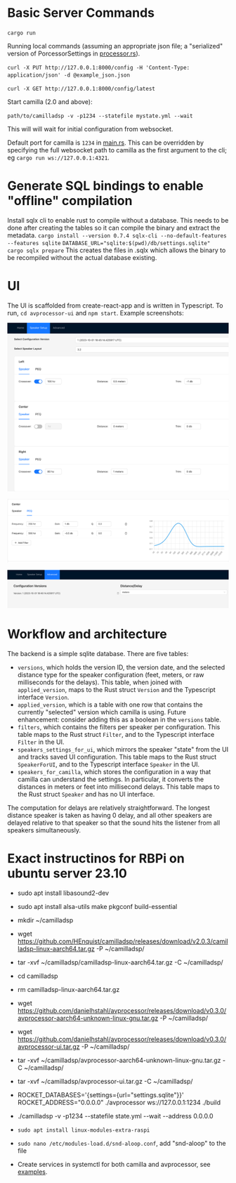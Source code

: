 # Basic Server Commands

`cargo run`

Running local commands (assuming an appropriate json file; a "serialized" version of PorcessorSettings in [processor.rs](./src/processor.rs)).

`curl -X PUT http://127.0.0.1:8000/config -H 'Content-Type: application/json' -d @example_json.json`

`curl -X GET http://127.0.0.1:8000/config/latest`


Start camilla (2.0 and above):

`path/to/camilladsp -v -p1234 --statefile mystate.yml --wait`

This will will wait for initial configuration from websocket.

Default port for camilla is `1234` in [main.rs](./src/main.rs).  This can be overridden by specifying the full websocket path to camilla as the first argument to the cli; eg `cargo run ws://127.0.0.1:4321`.    


# Generate SQL bindings to enable "offline" compilation

Install sqlx cli to enable rust to compile without a database.  This needs to be done after creating the tables so it can compile the binary and extract the metadata.
`cargo install --version 0.7.4 sqlx-cli --no-default-features --features sqlite`
`DATABASE_URL="sqlite:$(pwd)/db/settings.sqlite" cargo sqlx prepare`
This creates the files in .sqlx which allows the binary to be recompiled without the actual database existing.

# UI

The UI is scaffolded from create-react-app and is written in Typescript.  To run, `cd avprocessor-ui` and `npm start`.  Example screenshots:

![Screenshot of a Speaker Page](./images/speaker.png)

![Screenshot of a PEQ Page](./images/peq.png)

![Screenshot of a Advanced Page](./images/advanced.png)

# Workflow and architecture

The backend is a simple sqlite database.  There are five tables:
* `versions`, which holds the version ID, the version date, and the selected distance type for the speaker configuration (feet, meters, or raw milliseconds for the delays).  This table, when joined with `applied_version`, maps to the Rust struct `Version` and the Typescript interface `Version`.
* `applied_version`, which is a table with one row that contains the currently "selected" version which camilla is using.  Future enhancement: consider adding this as a boolean in the `versions` table.
* `filters`, which contains the filters per speaker per configuration.  This table maps to the Rust struct `Filter`, and to the Typescript interface `Filter` in the UI.  
* `speakers_settings_for_ui`, which mirrors the speaker "state" from the UI and tracks saved UI configuration.  This table maps to the Rust struct `SpeakerForUI`, and to the Typescript interface `Speaker` in the UI.
* `speakers_for_camilla`, which stores the configuration in a way that camilla can understand the settings.  In particular, it converts the distances in meters or feet into millisecond delays.  This table maps to the Rust struct `Speaker` and has no UI interface.

The computation for delays are relatively straightforward.  The longest distance speaker is taken as having 0 delay, and all other speakers are delayed relative to that speaker so that the sound hits the listener from all speakers simultaneously. 

# Exact instructinos for RBPi on ubuntu server 23.10

* sudo apt install libasound2-dev
* sudo apt install alsa-utils make pkgconf build-essential
* mkdir ~/camilladsp
* wget https://github.com/HEnquist/camilladsp/releases/download/v2.0.3/camilladsp-linux-aarch64.tar.gz -P ~/camilladsp/
* tar -xvf ~/camilladsp/camilladsp-linux-aarch64.tar.gz -C ~/camilladsp/
* cd camilladsp
* rm camilladsp-linux-aarch64.tar.gz
* wget https://github.com/danielhstahl/avprocessor/releases/download/v0.3.0/avprocessor-aarch64-unknown-linux-gnu.tar.gz -P ~/camilladsp/
* wget https://github.com/danielhstahl/avprocessor/releases/download/v0.3.0/avprocessor-ui.tar.gz -P ~/camilladsp/
* tar -xvf ~/camilladsp/avprocessor-aarch64-unknown-linux-gnu.tar.gz -C ~/camilladsp/
* tar -xvf ~/camilladsp/avprocessor-ui.tar.gz -C ~/camilladsp/
* ROCKET_DATABASES='{settings={url="settings.sqlite"}}' ROCKET_ADDRESS="0.0.0.0" ./avprocessor ws://127.0.0.1:1234 ./build
* ./camilladsp -v -p1234 --statefile state.yml --wait --address 0.0.0.0
* `sudo apt install linux-modules-extra-raspi`
* `sudo nano /etc/modules-load.d/snd-aloop.conf`, add "snd-aloop" to the file

* Create services in systemctl for both camilla and avprocessor, see [examples](./example-systemctl).

